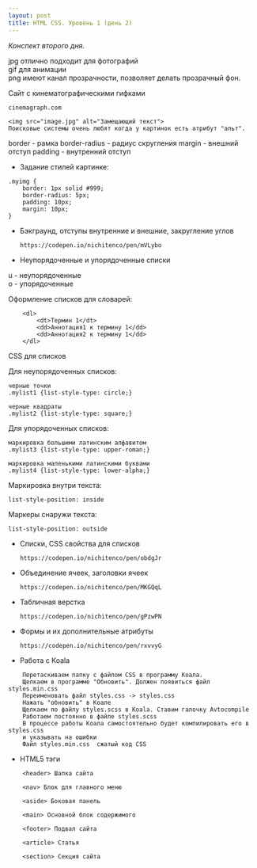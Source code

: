 ```yaml
---
layout: post
title: HTML CSS. Уровень 1 (день 2)
---
```

*Конспект второго дня.*

jpg отлично подходит для фотографий  
gif для анимации  
png имеют канал прозрачности, позволяет делать прозрачный фон.


Сайт с кинематографическими гифками
```
cinemagraph.com
```
```
<img src="image.jpg" alt="Замещающий текст">  
Поисковые системы очень любят когда у картинок есть атрибут "альт".
```
border - рамка
border-radius - радиус скругления
margin - внешний отступ
padding - внутренний отступ

* Задание стилей картинке:

```
.myimg {
    border: 1px solid #999;
    border-radius: 5px;
    padding: 10px;
    margin: 10px;
}
```
* Бэкграунд, отступы внутренние и внешние, закругление углов

    ```
    https://codepen.io/nichitenco/pen/mVLybo
    ```
* Неупорядоченные и упорядоченные списки

u - неупорядоченные  
o - упорядоченные

Оформление списков для словарей:

```
    <dl>
        <dt>Термин 1</dt>
        <dd>Аннотация1 к термину 1</dd>
        <dd>Аннотация2 к термину 1</dd>
    </dl>
```

CSS для списков

Для неупорядоченных списков:

```
черные точки
.mylist1 {list-style-type: circle;}
```
```
черные квадраты
.mylist2 {list-style-type: square;}
```

Для упорядоченных списков:

```
маркировка большими латинским алфавитом
.mylist3 {list-style-type: upper-roman;}
```
```
маркировка маленькими латинскими буквами
.mylist4 {list-style-type: lower-alpha;}
```

Маркировка внутри текста:

```
list-style-position: inside
```

Маркеры снаружи текста:

```
list-style-position: outside
```

* Списки, CSS свойства для списков
    ```
    https://codepen.io/nichitenco/pen/obdgJr
    ```

* Объединение ячеек, заголовки ячеек

    ```
    https://codepen.io/nichitenco/pen/MKGQqL
    ```

* Табличная верстка

    ```
    https://codepen.io/nichitenco/pen/gPzwPN
    ```


* Формы и их дополнительные атрибуты

    ```
    https://codepen.io/nichitenco/pen/rxvvyG
    ```


* Работа с Koala

```
    Перетаскиваем папку с файлом CSS в программу Коала.
    Щелкаем в программе "Обновить". Должен появиться файл styles.min.css
    Переименовать файл styles.css -> styles.css
    Нажать "обновить" в Коале
    Щелкаем по файлу styles.scss в Koala. Ставим галочку Avtocompile
    Работаем постоянно в файле styles.scss
    В процессе работы Коала самостоятельно будет компилировать его в styles.css
    и указывать на ошибки
    Файл styles.min.css  сжатый код CSS
```

* HTML5 тэги

```
    <header> Шапка сайта

    <nav> Блок для главного меню

    <aside> Боковая панель

    <main> Основной блок содержимого

    <footer> Подвал сайта

    <article> Статья

    <section> Секция сайта

```
